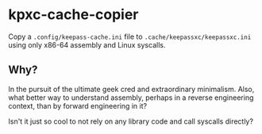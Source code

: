 # kpxc-cache-copier

Copy a `.config/keepass-cache.ini` file to `.cache/keepassxc/keepassxc.ini` using only x86-64 assembly and Linux syscalls.

## Why?

In the pursuit of the ultimate geek cred and extraordinary minimalism. Also, what better way to understand assembly, perhaps
in a reverse engineering context, than by forward engineering in it?

Isn't it just so cool to not rely on any library code and call syscalls directly?
